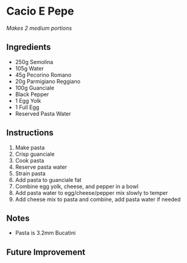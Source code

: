# Cacio E Pepe
_Makes 2 medium portions_

## Ingredients
- 250g Semolina
- 105g Water
- 45g Pecorino Romano
- 20g Parmigiano Reggiano
- 100g Guanciale
- Black Pepper
- 1 Egg Yolk
- 1 Full Egg
- Reserved Pasta Water

## Instructions
1. Make pasta
2. Crisp guanciale
3. Cook pasta
4. Reserve pasta water
5. Strain pasta
6. Add pasta to guanciale fat
7. Combine egg yolk, cheese, and pepper in a bowl
8. Add pasta water to egg/cheese/pepper mix slowly to temper
9. Add cheese mix to pasta and combine, add pasta water if needed

## Notes
- Pasta is 3.2mm Bucatini

## Future Improvement